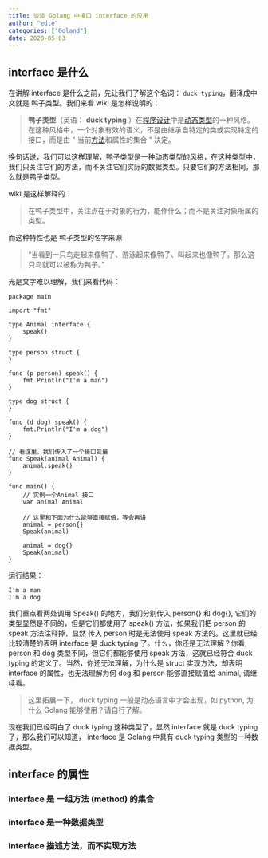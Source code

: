 ```yaml
---
title: 谈谈 Golang 中接口 interface 的应用
author: "edte"
categories: ["Goland"]
date: 2020-05-03
---
```




## interface 是什么

在讲解 interface 是什么之前，先让我们了解这个名词：  `duck typing`，翻译成中文就是 鸭子类型。我们来看 wiki 是怎样说明的：

>**鸭子类型**（英语： **duck typing** ）在[程序设计](https://zh.wikipedia.org/wiki/程序设计)中是[动态类型](https://zh.wikipedia.org/wiki/類型系統)的一种风格。在这种风格中，一个对象有效的语义，不是由继承自特定的类或实现特定的接口，而是由 " 当前[方法](https://zh.wikipedia.org/wiki/方法_(電腦科學))和属性的集合 " 决定。

换句话说，我们可以这样理解，鸭子类型是一种动态类型的风格，在这种类型中，我们只关注它们的方法，而不关注它们实际的数据类型。只要它们的方法相同，那么就是鸭子类型。

wiki 是这样解释的：

> 在鸭子类型中，关注点在于对象的行为，能作什么；而不是关注对象所属的类型。

而这种特性也是 鸭子类型的名字来源

> “当看到一只鸟走起来像鸭子、游泳起来像鸭子、叫起来也像鸭子，那么这只鸟就可以被称为鸭子。”

光是文字难以理解，我们来看代码：

```
package main

import "fmt"

type Animal interface {
	speak()
}

type person struct {
}

func (p person) speak() {
	fmt.Println("I'm a man")
}

type dog struct {
}

func (d dog) speak() {
	fmt.Println("I'm a dog")
}

// 看这里，我们传入了一个接口变量
func Speak(animal Animal) {
	animal.speak()
}

func main() {
	// 实例一个Animal 接口
	var animal Animal

	// 这里和下面为什么能够直接赋值，等会再讲
	animal = person{}
	Speak(animal)

	animal = dog{}
	Speak(animal)
}
```

运行结果：

```
I'm a man
I'm a dog
```

我们重点看两处调用 Speak() 的地方，我们分别传入 person{} 和 dog{}, 它们的类型显然是不同的，但是它们都使用了 speak() 方法，如果我们把 person 的 speak 方法注释掉，显然 传入 person 时是无法使用 speak 方法的。这里就已经比较清楚的表明 interface 是 duck typing 了。什么，你还是无法理解？你看, person 和 dog 类型不同，但它们都能够使用 speak 方法，这就已经符合 duck typing 的定义了。当然，你还无法理解，为什么是 struct 实现方法，却表明 interface 的属性，也无法理解为何 dog 和 person 能够直接赋值给 animal, 请继续看。

> 这里拓展一下， duck typing 一般是动态语言中才会出现，如 python, 为什么 Golang 能够使用？请自行了解。

现在我们已经明白了 duck typing 这种类型了，显然 interface 就是 duck typing 了，那么我们可以知道， interface 是 Golang 中具有 duck typing 类型的一种数据类型。

## interface 的属性

### interface 是 一组方法 (method) 的集合

### interface 是一种数据类型

### interface 描述方法，而不实现方法
